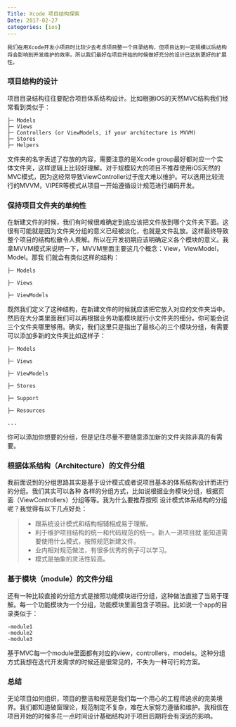 ```yaml
---
Title: Xcode 项目结构探索
Date: 2017-02-27 
categories: [ios]
---
```


    我们在用Xcode开发小项目时比较少去考虑项目整一个目录结构，但项目达到一定规模以后结构将会影响到开发维护的效率。所以我们最好在项目开始的时候做好充分的设计已达到更好的扩展性。

### 项目结构的设计
项目目录结构往往要配合项目体系结构设计。比如根据iOS的天然MVC结构我们经常看到类似于：
```
├─ Models
├─ Views
├─ Controllers (or ViewModels, if your architecture is MVVM)
├─ Stores
├─ Helpers
```

文件夹的名字表述了存放的内容，需要注意的是Xcode group最好都对应一个实体文件夹，这样逻辑上比较好理解。对于规模较大的项目不推荐使用iOS天然的MVC模式，因为这经常导致ViewController过于庞大难以维护。可以选用比较流行的MVVM，VIPER等模式从项目一开始遵循设计规范进行编码开发。

### 保持项目文件夹的单纯性
在新建文件的时候，我们有时候很难确定到底应该把文件放到哪个文件夹下面。这很有可能就是因为文件夹分组的意义已经被淡化，也就是文件乱放。这样最终导致整个项目的结构松散令人费解。所以在开发初期应该明确定义各个模块的意义。我拿MVVM模式来说明一下，MVVM里面主要这几个概念：View，ViewModel，Model。那我
们就会有类似这样的结构：
```
├─ Models

├─ Views

├─ ViewModels
```
既然我们定义了这种结构，在新建文件的时候就应该把它放入对应的文件夹当中。然后在大分类里面我们可以再根据业务功能模块就行小文件夹的细分。你可能会说三个文件夹哪里够用。确实，我们这里只是指出了最核心的三个模块分组，有需要可以添加多新的文件夹比如这样子：

```
├─ Models

├─ Views

├─ ViewModels

├─ Stores

├─ Support

├─ Resources

...
```
你可以添加你想要的分组，但是记住尽量不要随意添加新的文件夹除非真的有需要。

### 根据体系结构（Architecture）的文件分组
我前面说到的分组思路其实是基于设计模式或者说项目基本的体系结构设计而进行的分组。我们其实可以各种
各样的分组方式，比如说根据业务模块分组，根据页面（ViewControllers）分组等等。我为什么要推荐按照
设计模式体系结构的分组呢？我觉得有以下几点好处：
>* 跟系统设计模式和结构相辅相成易于理解。
>* 利于维护项目结构的统一和代码规范的统一。新人一进项目就
能知道需要使用什么模式，按照规范新建文件。
>* 业内相对规范做法，有很多优秀的例子可以学习。
>* 模式是抽象的灵活性较高。

### 基于模块（module）的文件分组
还有一种比较直接的分组方式是按照功能模块进行分组，这种做法直接了当易于理解。每一个功能模块为一个分组，功能模块里面包含子项目。比如说一个app的目录类似于：
```
-module1
-module2
-module3
```
基于MVC每一个module里面都有对应的view，controllers，models。这种分组方式我想在迭代开发需求的时候还是很常见的，不失为一种可行的方案。


### 总结
无论项目如何组织，项目的整洁和规范是我们每一个用心的工程师追求的完美境界。我们都知道破窗理论，规范制定不复杂，难在大家努力遵循和维护。我相信在项目开始的时候多花一点时间设计基础结构对于项目后期将会有深远的影响。